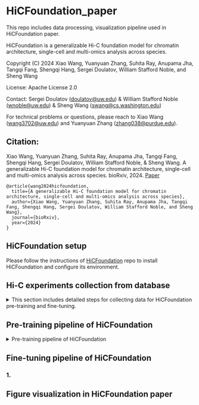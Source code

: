 # HiCFoundation_paper

This repo includes data processing, visualization pipeline used in HiCFoundation paper. 

HiCFoundation is a generalizable Hi-C foundation model for chromatin architecture, single-cell and multi-omics analysis across species.

Copyright (C) 2024 Xiao Wang, Yuanyuan Zhang, Suhita Ray, Anupama Jha, Tangqi Fang, Shengqi Hang, Sergei Doulatov, William Stafford Noble, and Sheng Wang

License: Apache License 2.0

Contact:  Sergei Doulatov (doulatov@uw.edu) & William Stafford Noble (wnoble@uw.edu) & Sheng Wang (swang@cs.washington.edu)

For technical problems or questions, please reach to Xiao Wang (wang3702@uw.edu) and Yuanyuan Zhang (zhang038@purdue.edu).

## Citation:
Xiao Wang, Yuanyuan Zhang, Suhita Ray, Anupama Jha, Tangqi Fang, Shengqi Hang, Sergei Doulatov, William Stafford Noble, & Sheng Wang. A generalizable Hi-C foundation model for chromatin architecture, single-cell and multi-omics analysis across species. bioRxiv, 2024. [Paper](https://www.biorxiv.org/content/10.1101/2024.12.16.628821)
<br>
```
@article{wang2024hicfoundation,   
  title={A generalizable Hi-C foundation model for chromatin architecture, single-cell and multi-omics analysis across species},   
  author={Xiao Wang, Yuanyuan Zhang, Suhita Ray, Anupama Jha, Tangqi Fang, Shengqi Hang, Sergei Doulatov, William Stafford Noble, and Sheng Wang},    
  journal={bioRxiv},    
  year={2024}    
}   
```

## HiCFoundation setup
Please follow the instructions of [HiCFoundation](https://github.com/Noble-Lab/HiCFoundation) repo to install HiCFoundation and configure its environment.


## Hi-C experiments collection from database

<details>
<summary>This section includes detailed steps for collecting data for HiCFoundation pre-training and fine-tuning. </summary>

### 1. All Hi-C experiments downloading
Please follow the instructions in [notebook](notebooks/pretrain_data.ipynb) to download the .hic data needed for pre-training or other purposes. <br>
To use such data for pre-training like HiCFoundation, please see [Pre-training section](#Pre-training-pipeline-of-HiCFoundation) to use the downloaded data for pre-training purposes.

### 2. Data for fine-tuning of reproducibility task
Please follow the instructions in [notebook](notebooks/reproducibility_data.ipynb) to download the needed files for reproducibility task. <br>
To further convert those files to .hic file for further processing, please check the 
[4DN_pipeline](https://github.com/4dn-dcic/docker-4dn-hic) to convert .bam/.pairs file to .hic file for further processing. <br>
To use such data for fine-tuning HiCFoundation, please see [Fine-tuning section](#fine-tuning-pipeline-of-hicfoundation) to use the downloaded data for fine-tuning purposes.

### 3. Data for fine-tuning of chromatin loop detection task
Please follow the instructions in [notebook](notebooks/loop_data.ipynb) to download the needed files for loop detection task. <br>
To further convert those files to .hic file for further processing, please check the 
[4DN_pipeline](https://github.com/4dn-dcic/docker-4dn-hic) to convert .bam/.pairs file to .hic file for further processing. <br>
To use such data for fine-tuning HiCFoundation, please see [Fine-tuning section](#fine-tuning-pipeline-of-hicfoundation) to use the downloaded data for fine-tuning purposes.

### 4. Data for fine-tuning of resolution enhancement task
Please follow the instructions in [notebook](notebooks/resolution_data.ipynb) to download the needed files for resolution enhancement task. <br>
To use such data for fine-tuning HiCFoundation, please see [Fine-tuning section](#fine-tuning-pipeline-of-hicfoundation) to use the downloaded data for fine-tuning purposes.

### 5. Data for fine-tuning of epigenomic assay profiling task
Please follow the instructions in [notebook](notebooks/epigenomic_data.ipynb) to download the needed files for epigenomic profiling task. <br>
To use such data for fine-tuning HiCFoundation, please see [Fine-tuning section](#fine-tuning-pipeline-of-hicfoundation) to use the downloaded data for fine-tuning purposes.

### 6. Data for fine-tuning of single-cell Hi-C analysis



### 7. Download multi-species Hi-C dataset
Please follow the instructions in [notebook](notebooks/multispecies_data.ipynb) to download the needed files for multi-species analysis. <br>
Then please run inference on the processed .pkl file following instructions in [HiCFoundation](https://github.com/Noble-Lab/HiCFoundation/tree/main#inference-of-fine-tuned-hicfoundation) repo.


### 8. Download HSPC and neutrophil data
The related Hi-C files can be downloaded from [GEO website](https://www.ncbi.nlm.nih.gov/geo/query/acc.cgi?acc=GSE174533). <br>
For example, you can download the HSPC control Hi-C files from [link](https://www.ncbi.nlm.nih.gov/geo/download/?acc=GSE174533&format=file&file=GSE174533%5F1%2DC11%2DCB1%2E2%2DC11%2DCB2%2Emerge%2Ehic). <br>
Then please run inference on the .hic file following instructions in [HiCFoundation](https://github.com/Noble-Lab/HiCFoundation/tree/main#inference-of-fine-tuned-hicfoundation) repo.

</details>

## Pre-training pipeline of HiCFoundation

<details>
<summary>Pre-training pipeline of HiCFoundation</summary>

### 1. Download Hi-C data from database
Please check [1. All Hi-C experiments downloading](#1-all-hi-c-experiments-downloading) to download all Hi-C data for pre-training purposes.

### 2. Convert different formats to pickle array file
We can support the Hi-C experiments recorded in the following format. Please use the following script under ``utils`` directory to convert them into .pkl file for further processing. 
- .hic file: Please use [hic2array.py](utils/hic2array.py) script to convert all cis, trans contact to .pkl file.
- .cool file: Please use [cool2array.py](utils/cool2array.py) script to convert all cis, trans contact to .pkl file.
- .pairs file: Please user [pairs2array.py](utils/pairs2array.py) script to convert all contact to .pkl file.

All the instructions in run is included in the script. You can simply run the following command to get instructions for each converting script:
```
python3 [script.py]
```
Then you can see detailed instructions in the command line. 

### 3. Generate submatrix from .pkl file
Please run the following command to generate submatrices from ,pkl file:
```
python3 scan_array.py --input_pkl_path [pkl_path] --input_row_size 448 \
    --input_col_size 448 --stride_row 224 --stride_col 224 \
    --output_dir [output_dir] --filter_threshold 0.01
```
- pkl_path: str, input pickle path
- output_dir: str, output directory
- filter_threshold: float, the threshold to filter out the submatrices with too many zeros. Here we filtered submatrices that did not have 1% entries have nonzero reads.

The suggested submatrices output of each pkl should be put under the ``output_dir/[hic_id]``, that can be easily processed by the pre-training framework in [HiCFoundation](https://github.com/Noble-Lab/HiCFoundation) repo.

### 4. Pre-training of HiCFoundation
After preparing the data, please follow the pre-training framework instructions on [HiCFoundation](https://github.com/Noble-Lab/HiCFoundation).  <br>
Then you can train HiCFoundation from scratch.


</details>

## Fine-tuning pipeline of HiCFoundation

### 1. 


## Figure visualization in HiCFoundation paper
